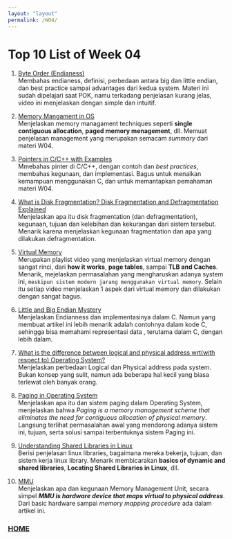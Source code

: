 ```yaml
---
layout: "layout"
permalink: /W04/
---
```


# Top 10 List of Week 04

1. [Byte Order (Endianess)](https://www.youtube.com/watch?v=_wk_nZVuY0Q)<br>
Membahas endianess, definisi, perbedaan antara big dan little endian, dan best practice sampai advantages dari kedua system. Materi ini sudah dipelajari saat POK, namu terkadang penjelasan kurang jelas, video ini menjelaskan dengan simple dan intuitif.

2. [Memory Mangament in OS](https://www.guru99.com/os-memory-management.html)<br>
Menjelaskan memory managament techniques seperti **single contiguous allocation**, **paged memory menagement**, dll. Memuat penjelasan management yang merupakan semacam *summary* dari materi W04.

3. [Pointers in C/C++ with Examples](https://www.geeksforgeeks.org/pointers-c-examples/#:~:text=Pointers%20are%20symbolic%20representation%20of,address%20which%20holds%20int%20data)<br>
Mmebahas pinter di C/C++, dengan contoh dan *best practices*, membahas kegunaan, dan implementasi. Bagus untuk menaikan kemampuan menggunakan C, dan untuk memantapkan pemahaman materi W04.

4. [What is Disk Fragmentation? Disk Fragmentation and Defragmentation Explained](https://www.youtube.com/watch?v=BKsVM89ZhRk)<br>
Menjelaskan apa itu disk fragmentation (dan defragmentation), kegunaan, tujuan dan kelebihan dan kekurangan dari sistem tersebut. Menarik karena menjelaskan kegunaan fragmentation dan apa yang dilakukan defragmentation.

5. [Virtual Memory](https://www.youtube.com/watch?v=qcBIvnQt0Bw&list=PLiwt1iVUib9s2Uo5BeYmwkDFUh70fJPxX)<br>
Merupakan playlist video yang menjelaskan virtual memory dengan sangat rinci, dari **how it works**, **page tables**, sampai **TLB and Caches**. Menarik, mejelaskan permasalahan yang mengharuskan adanya system ini, ```meskipun sistem modern jarang menggunakan virtual memory```. Selain itu setiap video menjelaskan 1 aspek dari virtual memory dan dilakukan dengan sangat bagus.

6. [Little and Big Endian Mystery](https://www.geeksforgeeks.org/little-and-big-endian-mystery/)<br>
Menjelaskan Endianness dan implementasinya dalam C. Namun yang membuat artikel ini lebih menarik adalah contohnya dalam kode C, sehingga bisa memahami representasi data , terutama dalam C, dengan lebih dalam.

7. [What is the difference between logical and physical address wrt(with respect to) Operating System?](https://afteracademy.com/blog/what-is-the-difference-between-logical-and-physical-address-wrt-operating-system)<br>
Menjelaskan perbedaan Logical dan Physical address pada system. Bukan konsep yang sulit, namun ada beberapa hal kecil yang biasa terlewat oleh banyak orang.

8. [Paging in Operating System](https://www.geeksforgeeks.org/paging-in-operating-system/)<br>
Menjelaskan apa itu dan sistem paging dalam Operating System, menjelaskan bahwa *Paging is a memory management scheme that eliminates the need for contiguous allocation of physical memory*. Langsung terlihat permasalahan awal yang mendorong adanya sistem ini, tujuan, serta solusi sampai terbentuknya sistem Paging ini.

9. [Understanding Shared Libraries in Linux](https://www.tecmint.com/understanding-shared-libraries-in-linux/)<br>
Berisi penjelasan linux libraries, bagaimana mereka bekerja, tujuan, dan sistem kerja linux library. Menarik membicarakan **basics of dynamic and shared libraries**, **Locating Shared Libraries in Linux**, dll.

10. [MMU](https://er.yuvayana.org/what-is-memory-management-unit-mmu/)<br>
Menjelaskan apa dan kegunaan Memory Management Unit, secara simpel ***MMU is hardware device that maps virtual to physical address***. Dari basic hardware sampai *memory mapping procedure* ada dalam artikel ini.


### [HOME](https://github.com/Theophilus-Lukas/)